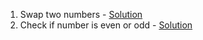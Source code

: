 1. Swap two numbers - [Solution](kotlin_solutions/swap_two_numbers.kt) 
2. Check if number is even or odd - [Solution](kotlin_solutions/even_or_odd.kt) 
